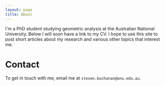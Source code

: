 ```yaml
---
layout: page
title: About
---
```


I'm a PhD student studying geometric analysis at the Australian National University.  Below I will soon have a link to my CV.
I hope to use this site to post short articles about my research and various other topics that interest me.

# Contact

To get in touch with me, email me at `steven.buchanan@anu.edu.au`.
